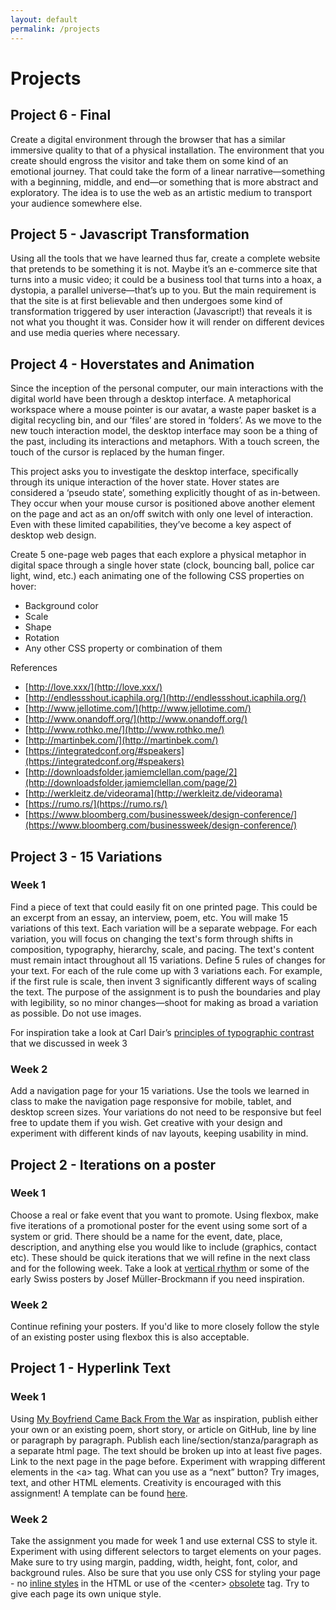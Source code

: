 ```yaml
---
layout: default
permalink: /projects
---
```


# Projects

## Project 6 - Final

Create a digital environment through the browser that has a similar immersive quality to that of a physical installation. The environment that you create should engross the visitor and take them on some kind of an emotional journey. That could take the form of a linear narrative—something with a beginning, middle, and end—or something that is more abstract and exploratory. The idea is to use the web as an artistic medium to transport your audience somewhere else.

## Project 5 - Javascript Transformation

Using all the tools that we have learned thus far, create a complete website that pretends to be something it is not. Maybe it’s an e-commerce site that turns into a music video; it could be a business tool that turns into a hoax, a dystopia, a parallel universe—that’s up to you. But the main requirement is that the site is at first believable and then undergoes some kind of transformation triggered by user interaction (Javascript!) that reveals it is not what you thought it was. Consider how it will render on different devices and use media queries where necessary.

## Project 4 - Hoverstates and Animation

Since the inception of the personal computer, our main interactions with the digital world have been through a desktop interface. A metaphorical workspace where a mouse pointer is our avatar, a waste paper basket is a digital recycling bin, and our ‘files’ are stored in ‘folders’. As we move to the new touch interaction model, the desktop interface may soon be a thing of the past, including its interactions and metaphors. With a touch screen, the touch of the cursor is replaced by the human finger.

This project asks you to investigate the desktop interface, specifically through its unique interaction of the hover state. Hover states are considered a ‘pseudo state’, something explicitly thought of as in-between. They occur when your mouse cursor is positioned above another element on the page and act as an on/off switch with only one level of interaction. Even with these limited capabilities, they’ve become a key aspect of desktop web design.

Create 5 one-page web pages that each explore a physical metaphor in digital space through a single hover state (clock, bouncing ball, police car light, wind, etc.) each animating one of the following CSS properties on hover:

* Background color
* Scale 
* Shape 
* Rotation
* Any other CSS property or combination of them

References
* [http://love.xxx/](http://love.xxx/)
* [http://endlessshout.icaphila.org/](http://endlessshout.icaphila.org/)
* [http://www.jellotime.com/](http://www.jellotime.com/)
* [http://www.onandoff.org/](http://www.onandoff.org/)
* [http://www.rothko.me/](http://www.rothko.me/)
* [http://martinbek.com/](http://martinbek.com/)
* [https://integratedconf.org/#speakers](https://integratedconf.org/#speakers)
* [http://downloadsfolder.jamiemclellan.com/page/2](http://downloadsfolder.jamiemclellan.com/page/2)
* [http://werkleitz.de/videorama](http://werkleitz.de/videorama)
* [https://rumo.rs/](https://rumo.rs/)
* [https://www.bloomberg.com/businessweek/design-conference/](https://www.bloomberg.com/businessweek/design-conference/)


## Project 3 - 15 Variations

### Week 1 

Find a piece of text that could easily fit on one printed page. This could be an excerpt from an essay, an interview, poem, etc. You will make 15 variations of this text. Each variation will be a separate webpage. For each variation, you will focus on changing the text's form through shifts in composition, typography, hierarchy, scale, and pacing. The text's content must remain intact throughout all 15 variations. Define 5 rules of changes for your text. For each of the rule come up with 3 variations each. For example, if the first rule is scale, then invent 3 significantly different ways of scaling the text. The purpose of the assignment is to push the boundaries and play with legibility, so no minor changes—shoot for making as broad a variation as possible. Do not use images. 

For inspiration take a look at Carl Dair’s [principles of typographic contrast](https://drive.google.com/open?id=1qULLI4dcY1gE54EaLxhYmL_Bq7puo5qI) that we discussed in week 3

### Week 2

Add a navigation page for your 15 variations. Use the tools we learned in class to make the navigation page responsive for mobile, tablet, and desktop screen sizes. Your variations do not need to be responsive but feel free to update them if you wish. Get creative with your design and experiment with different kinds of nav layouts, keeping usability in mind.

## Project 2 - Iterations on a poster 

### Week 1

Choose a real or fake event that you want to promote. Using flexbox, make five iterations of a promotional poster for the event using some sort of a system or grid. There should be a name for the event, date, place, description, and anything else you would like to include (graphics, contact etc). These should be quick iterations that we will refine in the next class and for the following week. Take a look at [vertical rhythm](http://verticalrhythm.org/) or some of the early Swiss posters by Josef Müller-Brockmann if you need inspiration.

### Week 2

Continue refining your posters. If you'd like to more closely follow the style of an existing poster using flexbox this is also acceptable.

## Project 1 - Hyperlink Text 

### Week 1

Using [My Boyfriend Came Back From the War](http://www.teleportacia.org/war/) as inspiration, publish either your own or an existing poem, short story, or article on GitHub, line by line or paragraph by paragraph. Publish each line/section/stanza/paragraph as a separate html page. The text should be broken up into at least five pages. Link to the next page in the page before. Experiment with wrapping different elements in the \<a\> tag. What can you use as a “next” button? Try images, text, and other HTML elements. Creativity is encouraged with this assignment! A template can be found [here](https://github.com/wdbasics/assignment_1_template).

### Week 2

Take the assignment you made for week 1 and use external CSS to style it. Experiment with using different selectors to target elements on your pages. Make sure to try using margin, padding, width, height, font, color, and background rules. Also be sure that you use only CSS for styling your page - no [inline styles](https://www.lifewire.com/avoid-inline-styles-for-css-3466846) in the HTML or use of the \<center\> [obsolete](https://developer.mozilla.org/en-US/docs/Web/HTML/Element/center) tag. Try to give each page its own unique style.
